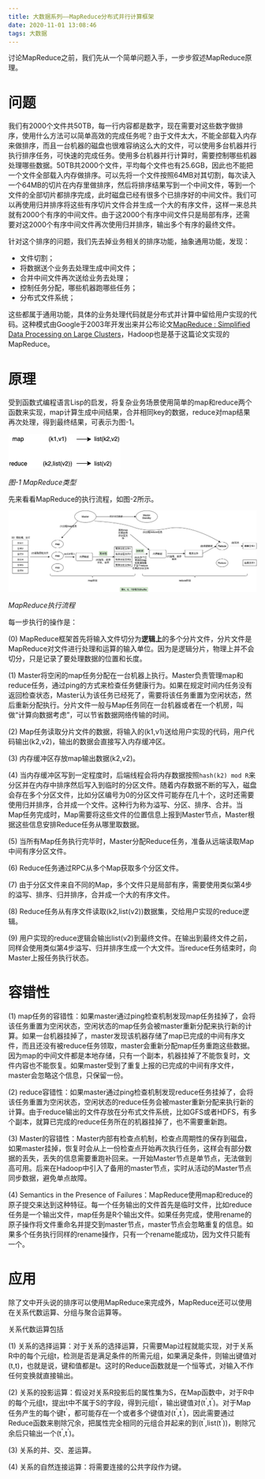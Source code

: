 ```yaml
---
title: 大数据系列——MapReduce分布式并行计算框架
date: 2020-11-01 13:08:46
tags: 大数据
---
```


讨论MapReduce之前，我们先从一个简单问题入手，一步步叙述MapReduce原理。

# 问题

我们有2000个文件共50TB，每一行内容都是数字，现在需要对这些数字做排序，使用什么方法可以简单高效的完成任务呢？由于文件太大，不能全部载入内存来做排序，而且一台机器的磁盘也很难容纳这么大的文件，可以使用多台机器并行执行排序任务，可快速的完成任务。使用多台机器并行计算时，需要控制哪些机器处理哪些数据。50TB共2000个文件，平均每个文件也有25.6GB，因此也不能把一个文件全部载入内存做排序。可以先将一个文件按照64MB对其切割，每次读入一个64MB的切片在内存里做排序，然后将排序结果写到一个中间文件，等到一个文件的全部切片都排序完成，此时磁盘已经有很多个已排序好的中间文件。我们可以再使用归并排序将这些有序切片文件合并生成一个大的有序文件，这样一来总共就有2000个有序的中间文件。由于这2000个有序中间文件只是局部有序，还需要对这2000个有序中间文件再次使用归并排序，输出多个有序的最终文件。

针对这个排序的问题，我们先去掉业务相关的排序功能，抽象通用功能，发现：

* 文件切割；
* 将数据送个业务去处理生成中间文件；
* 合并中间文件再次送给业务去处理；
* 控制任务分配，哪些机器跑哪些任务；
* 分布式文件系统；

这些都属于通用功能，具体的业务处理代码就是分布式并计算中留给用户实现的代码。这种模式由Google于2003年开发出来并公布论文[MapReduce : Simplified Data Processing on Large Clusters](https://static.googleusercontent.com/media/research.google.com/zh-CN//archive/mapreduce-osdi04.pdf)，Hadoop也是基于这篇论文实现的MapReduce。

# 原理

受到函数式编程语言Lisp的启发，将复杂业务场景使用简单的map和reduce两个函数来实现，map计算生成中间结果，合并相同key的数据，reduce对map结果再次处理，得到最终结果，可表示为图-1。

![MapReduce类型](/images/mapreduce_types.png "MapReduce类型")

*图-1 MapReduce类型*

先来看看MapReduce的执行流程，如图-2所示。

![MapReduce执行流程](/images/mapreduce_execution_diagram.png "MapReduce执行流程")

*MapReduce执行流程*

每一步执行的操作是：

(0) MapReduce框架首先将输入文件切分为**逻辑上**的多个分片文件，分片文件是MapReduce对文件进行处理和运算的输入单位。因为是逻辑分片，物理上并不会切分，只是记录了要处理数据的位置和长度。

(1) Master将空闲的map任务分配在一台机器上执行。Master负责管理map和reduce任务，通过ping的方式来检查任务健康行为。如果在规定时间内任务没有返回检查状态，Master认为该任务已经死了，需要将该任务重置为空闲状态，然后重新分配执行。分片文件一般与Map任务同在一台机器或者在一个机房，叫做“计算向数据考虑”，可以节省数据网络传输的时间。

(2) Map任务读取分片文件的数据，将输入的(k1,v1)送给用户实现的代码，用户代码输出(k2,v2)，输出的数据会直接写入内存缓冲区。

(3) 内存缓冲区存放map输出数据(k2,v2)。

(4) 当内存缓冲区写到一定程度时，后端线程会将内存数据按照`hash(k2) mod R`来分区并在内存中排序然后写入到临时的分区文件。随着内存数据不断的写入，磁盘会存在多个分区文件，比如分区编号为0的分区文件可能存在几十个，这时还需要使用归并排序，合并成一个文件。这种行为称为溢写、分区、排序、合并。当Map任务完成时，Map需要将这些文件的位置信息上报到Master节点，Master根据这些信息安排Reduce任务从哪里取数据。

(5) 当所有Map任务执行完毕时，Master分配Reduce任务，准备从远端读取Map中间有序分区文件。

(6) Reduce任务通过RPC从多个Map获取多个分区文件。

(7) 由于分区文件来自不同的Map，多个文件只是局部有序，需要使用类似第4步的溢写、排序、归并排序，合并成一个大的有序文件。

(8) Reduce任务从有序文件读取(k2,list(v2))数据集，交给用户实现的reduce逻辑。

(9) 用户实现的reduce逻辑会输出list(v2)到最终文件。在输出到最终文件之前，同样会使用类似第4步溢写、归并排序生成一个大文件。当reduce任务结束时，向Master上报任务执行状态。

# 容错性

(1) map任务的容错性：如果master通过ping检查机制发现map任务挂掉了，会将该任务重置为空闲状态，空闲状态的map任务会被master重新分配来执行新的计算。如果一台机器挂掉了，master发现该机器存储了map已完成的中间有序文件，而且还没有被reduce任务领取，master会重新分配map任务重跑这些数据。因为map的中间文件都是本地存储，只有一个副本，机器挂掉了不能恢复时，文件内容也不能恢复。如果master受到了重复上报的已完成的中间有序文件，master会忽略这个信息，只保留一份。

(2) reduce容错性：如果master通过ping检查机制发现reduce任务挂掉了，会将该任务重置为空闲状态，空闲状态的reduce任务会被master重新分配来执行新的计算。由于reduce输出的文件存放在分布式文件系统，比如GFS或者HDFS，有多个副本，就算已完成的reduce任务所在的机器挂掉了，也不需要重新跑。

(3) Master的容错性：Master内部有检查点机制，检查点周期性的保存到磁盘，如果master挂掉，恢复时会从上一份检查点开始再次执行任务，这样会有部分数据的丢失，丢失的信息需要重跑补回来。一开始Master节点是单节点，无法做到高可用。后来在Hadoop中引入了备用的master节点，实时从活动的Master节点同步数据，避免单点故障。

(4) Semantics in the Presence of Failures：MapReduce使用map和reduce的原子提交来达到这种特征。每一个任务输出的文件首先是临时文件，比如reduce任务是一个输出文件，map任务是R个输出文件。如果任务完成，使用rename的原子操作将文件重命名并提交到master节点，master节点会忽略重复的信息。如果多个任务执行同样的rename操作，只有一个rename能成功，因为文件只能有一个。

# 应用

除了文中开头说的排序可以使用MapReduce来完成外，MapReduce还可以使用在关系代数运算、分组与聚合运算等。

关系代数运算包括

(1) 关系的选择运算：对于关系的选择运算，只需要Map过程就能实现，对于关系R中的每个元组t，检测是否是满足条件的所需元组，如果满足条件，则输出键值对(t,t)，也就是说，键和值都是t。这时的Reduce函数就是一个恒等式，对输入不作任何变换就直接输出。

(2) 关系的投影运算：假设对关系R投影后的属性集为S，在Map函数中，对于R中的每个元组t，提出t中不属于S的字段，得到元组t<sup>'</sup>，输出键值对(t<sup>'</sup>,t<sup>'</sup>)。对于Map任务产生的每个键t<sup>'</sup>，都可能存在一个或者多个键值对(t<sup>'</sup>,t<sup>'</sup>)，因此需要通过Reduce函数来剔除冗余，把属性完全相同的元组合并起来的到(t<sup>'</sup>,list(t<sup>'</sup>))，剔除冗余后只输出一个(t<sup>'</sup>,t<sup>'</sup>)。

(3) 关系的并、交、差运算。

(4) 关系的自然连接运算：将需要连接的公共字段作为键。



